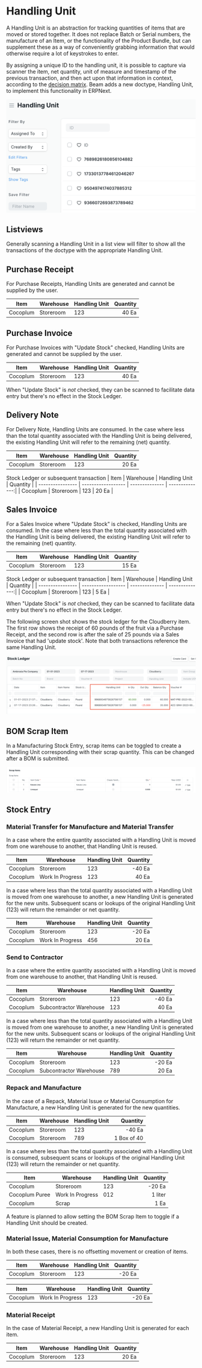 # Handling Unit

A Handling Unit is an abstraction for tracking quantities of items that are moved or stored together. It does not replace Batch or Serial numbers, the manufacture of an Item, or the functionality of the Product Bundle, but can supplement these as a way of conveniently grabbing information that would otherwise require a lot of keystrokes to enter.

By assigning a unique ID to the handling unit, it is possible to capture via scanner the item, net quantity, unit of measure and timestamp of the previous transaction, and then act upon that information in context, according to the [decision matrix](./matrix.md). Beam adds a new doctype, Handling Unit, to implement this functionality in ERPNext.

![Screen shot of the Handling Unit doctype listview. The list shows several new Handling Units that were created for items received via a Purchase Receipt.](./assets/handling_unit_list.png)

## Listviews
Generally scanning a Handling Unit in a list view will filter to show all the transactions of the doctype with the appropriate Handling Unit.

## Purchase Receipt 
For Purchase Receipts, Handling Units are generated and cannot be supplied by the user.

| Item             | Warehouse          | Handling Unit  |       Quantity |
| ---------------- | ------------------ | -------------- | --------------:|
| Cocoplum         | Storeroom          |            123 |          40 Ea |


## Purchase Invoice
For Purchase Invoices with "Update Stock" checked, Handling Units are generated and cannot be supplied by the user.

| Item             | Warehouse          | Handling Unit  |       Quantity |
| ---------------- | ------------------ | -------------- | --------------:|
| Cocoplum         | Storeroom          |            123 |          40 Ea |

When "Update Stock" is _not_ checked, they can be scanned to facilitate data entry but there's no effect in the Stock Ledger.

## Delivery Note
For Delivery Note, Handling Units are consumed. In the case where less than the total quantity associated with the Handling Unit is being delivered, the existing Handling Unit will refer to the remaining (net) quantity.

| Item             | Warehouse          | Handling Unit  |       Quantity |
| ---------------- | ------------------ | -------------- | --------------:|
| Cocoplum         | Storeroom          |            123 |          20 Ea |

Stock Ledger or subsequent transaction
| Item             | Warehouse          | Handling Unit  |       Quantity |
| ---------------- | ------------------ | -------------- | --------------:|
| Cocoplum         | Storeroom          |            123 |          20 Ea |


## Sales Invoice
For a Sales Invoice where "Update Stock" is checked, Handling Units are consumed. In the case where less than the total quantity associated with the Handling Unit is being delivered, the existing Handling Unit will refer to the remaining (net) quantity.

| Item             | Warehouse          | Handling Unit  |       Quantity |
| ---------------- | ------------------ | -------------- | --------------:|
| Cocoplum         | Storeroom          |            123 |          15 Ea |

Stock Ledger or subsequent transaction
| Item             | Warehouse          | Handling Unit  |       Quantity |
| ---------------- | ------------------ | -------------- | --------------:|
| Cocoplum         | Storeroom          |            123 |          5 Ea |

When "Update Stock" is _not_ checked, they can be scanned to facilitate data entry but there's no effect in the Stock Ledger.

The following screen shot shows the stock ledger for the Cloudberry item. The first row shows the receipt of 60 pounds of the fruit via a Purchase Receipt, and the second row is after the sale of 25 pounds via a Sales Invoice that had 'update stock'. Note that both transactions reference the same Handling Unit.

![Screen shot of the stock ledger tracking the receipt and a sales of the Cloudberry item.](./assets/stock_ledger_after_sale.png)

## BOM Scrap Item
In a Manufacturing Stock Entry, scrap items can be toggled to create a Handling Unit corresponding with their scrap quantity. This can be changed after a BOM is submitted.

![Screen shot of BOM scrap items showing configuration](./assets/bom_scrap_item.png)

## Stock Entry

### Material Transfer for Manufacture and Material Transfer

In a case where the entire quantity associated with a Handling Unit is moved from one warehouse to another, that Handling Unit is reused.

| Item             | Warehouse          | Handling Unit  |       Quantity |
| ---------------- | ------------------ | -------------- | --------------:|
| Cocoplum         | Storeroom          |            123 |         -40 Ea |
| Cocoplum         | Work In Progress   |            123 |          40 Ea |

In a case where less than the total quantity associated with a Handling Unit is moved from one warehouse to another, a new Handling Unit is generated for the new units. Subsequent scans or lookups of the original Handling Unit (123) will return the remainder or net quantity.

| Item             | Warehouse          | Handling Unit  |       Quantity |
| ---------------- | ------------------ | -------------- | --------------:|
| Cocoplum         | Storeroom          |            123 |         -20 Ea |
| Cocoplum         | Work In Progress   |            456 |          20 Ea |

### Send to Contractor

In a case where the entire quantity associated with a Handling Unit is moved from one warehouse to another, that Handling Unit is reused.

| Item             | Warehouse               | Handling Unit  |       Quantity |
| ---------------- | ----------------------- | -------------- | --------------:|
| Cocoplum         | Storeroom               |            123 |         -40 Ea |
| Cocoplum         | Subcontractor Warehouse |            123 |          40 Ea |

In a case where less than the total quantity associated with a Handling Unit is moved from one warehouse to another, a new Handling Unit is generated for the new units. Subsequent scans or lookups of the original Handling Unit (123) will return the remainder or net quantity.

| Item             | Warehouse               | Handling Unit  |       Quantity |
| ---------------- | ----------------------- | -------------- | --------------:|
| Cocoplum         | Storeroom               |            123 |         -20 Ea |
| Cocoplum         | Subcontractor Warehouse |            789 |          20 Ea |

### Repack and Manufacture

In the case of a Repack, Material Issue or Material Consumption for Manufacture, a new Handling Unit is generated for the new quantities. 

| Item             | Warehouse          | Handling Unit  |       Quantity |
| ---------------- | ------------------ | -------------- | --------------:|
| Cocoplum         | Storeroom          |            123 |       	 -40 Ea |
| Cocoplum         | Storeroom          |            789 |    1 Box of 40 |


In a case where less than the total quantity associated with a Handling Unit is consumed, subsequent scans or lookups of the original Handling Unit (123) will return the remainder or net quantity.

| Item             | Warehouse          | Handling Unit  |       Quantity |
| ---------------- | ------------------ | -------------- | --------------:|
| Cocoplum         | Storeroom          |            123 |       	 -20 Ea |
| Cocoplum Puree   | Work In Progress   |            012 |        1 liter |
| Cocoplum         | Scrap              |                |           1 Ea |

A feature is planned to allow setting the BOM Scrap Item to toggle if a Handling Unit should be created.

### Material Issue, Material Consumption for Manufacture

In both these cases, there is no offsetting movement or creation of items.

| Item             | Warehouse          | Handling Unit  |       Quantity |
| ---------------- | ------------------ | -------------- | --------------:|
| Cocoplum         | Storeroom          |            123 |         -20 Ea |


| Item             | Warehouse          | Handling Unit  |       Quantity |
| ---------------- | ------------------ | -------------- | --------------:|
| Cocoplum         | Work In Progress   |            123 |         -20 Ea |

### Material Receipt
In the case of Material Receipt, a new Handling Unit is generated for each item. 

| Item             | Warehouse          | Handling Unit  |       Quantity |
| ---------------- | ------------------ | -------------- | --------------:|
| Cocoplum         | Storeroom          |            123 |          20 Ea |
